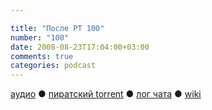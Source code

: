 ```yaml
---

title: "После РТ 100"
number: "100"
date: 2008-08-23T17:04:00+03:00
comments: true
categories: podcast
---
```

[аудио](http://cdn.radio-t.com/rt100post.mp3) ● [пиратский torrent](http://pirates.radio-t.com/torrents/rt100post.mp3.torrent) ● [лог чата](http://chat.radio-t.com/logs/radio-t-100.html) ● [wiki](http://wiki.radio-t.com/%D0%9F%D0%BE%D1%81%D0%BB%D0%B5_%D0%A0%D0%A2_100)<audio src="http://cdn.radio-t.com/rt100post.mp3" preload="none">

